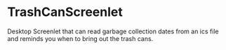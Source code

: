 # TrashCanScreenlet
Desktop Screenlet that can read garbage collection dates from an ics file and reminds you when to bring out the trash cans.
